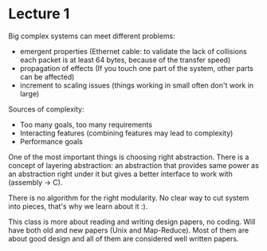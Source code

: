 Lecture 1
=========

Big complex systems can meet different problems:

- emergent properties (Ethernet cable: to validate the lack of collisions each
  packet is at least 64 bytes, because of the transfer speed)
- propagation of effects (If you touch one part of the system, other parts can
  be affected)
- increment to scaling issues (things working in small often don't work in large)

Sources of complexity:

- Too many goals, too many requirements
- Interacting features (combining features may lead to complexity)
- Performance goals

One of the most important things is choosing right abstraction. There is a
concept of layering abstraction: an abstraction that provides same power as an
abstraction right under it but gives a better interface to work with (assembly
-> C).

There is no algorithm for the right modularity. No clear way to cut system into
pieces, that's why we learn about it :).

This class is more about reading and writing design papers, no coding. Will have
both old and new papers (Unix and Map-Reduce). Most of them are about good
design and all of them are considered well written papers.



